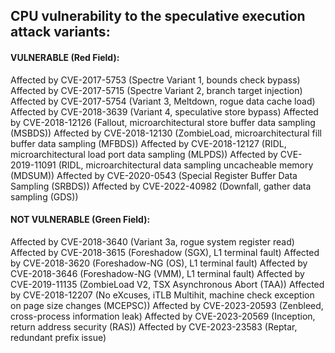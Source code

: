 ## CPU vulnerability to the speculative execution attack variants:

#### VULNERABLE (Red Field):
Affected by CVE-2017-5753 (Spectre Variant 1, bounds check bypass)
Affected by CVE-2017-5715 (Spectre Variant 2, branch target injection)
Affected by CVE-2017-5754 (Variant 3, Meltdown, rogue data cache load)
Affected by CVE-2018-3639 (Variant 4, speculative store bypass)
Affected by CVE-2018-12126 (Fallout, microarchitectural store buffer data sampling (MSBDS))
Affected by CVE-2018-12130 (ZombieLoad, microarchitectural fill buffer data sampling (MFBDS))
Affected by CVE-2018-12127 (RIDL, microarchitectural load port data sampling (MLPDS))
Affected by CVE-2019-11091 (RIDL, microarchitectural data sampling uncacheable memory (MDSUM))
Affected by CVE-2020-0543 (Special Register Buffer Data Sampling (SRBDS))
Affected by CVE-2022-40982 (Downfall, gather data sampling (GDS))

#### NOT VULNERABLE (Green Field):
Affected by CVE-2018-3640 (Variant 3a, rogue system register read)
Affected by CVE-2018-3615 (Foreshadow (SGX), L1 terminal fault)
Affected by CVE-2018-3620 (Foreshadow-NG (OS), L1 terminal fault)
Affected by CVE-2018-3646 (Foreshadow-NG (VMM), L1 terminal fault)
Affected by CVE-2019-11135 (ZombieLoad V2, TSX Asynchronous Abort (TAA))
Affected by CVE-2018-12207 (No eXcuses, iTLB Multihit, machine check exception on page size changes (MCEPSC))
Affected by CVE-2023-20593 (Zenbleed, cross-process information leak)
Affected by CVE-2023-20569 (Inception, return address security (RAS))
Affected by CVE-2023-23583 (Reptar, redundant prefix issue)
